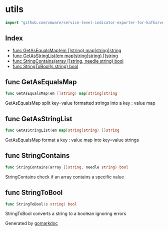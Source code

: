 <!-- Code generated by gomarkdoc. DO NOT EDIT -->

# utils

```go
import "github.com/vmware/service-level-indicator-exporter-for-kafka/vendor/github.com/compose-spec/compose-go/utils"
```

## Index

- [func GetAsEqualsMap(em []string) map[string]string](<#func-getasequalsmap>)
- [func GetAsStringList(em map[string]string) []string](<#func-getasstringlist>)
- [func StringContains(array []string, needle string) bool](<#func-stringcontains>)
- [func StringToBool(s string) bool](<#func-stringtobool>)


## func GetAsEqualsMap

```go
func GetAsEqualsMap(em []string) map[string]string
```

GetAsEqualsMap split key=value formatted strings into a key : value map

## func GetAsStringList

```go
func GetAsStringList(em map[string]string) []string
```

GetAsEqualsMap format a key : value map into key=value strings

## func StringContains

```go
func StringContains(array []string, needle string) bool
```

StringContains check if an array contains a specific value

## func StringToBool

```go
func StringToBool(s string) bool
```

StringToBool converts a string to a boolean ignoring errors



Generated by [gomarkdoc](<https://github.com/princjef/gomarkdoc>)
